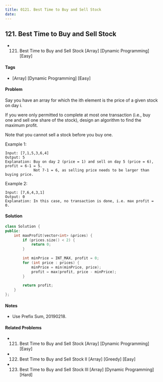 ```yaml
---
title: 0121. Best Time to Buy and Sell Stock
date: 
---
```


## 121. Best Time to Buy and Sell Stock
- 121. Best Time to Buy and Sell Stock [Array] [Dynamic Programming] [Easy]

#### Tags
- [Array] [Dynamic Programming] [Easy]

#### Problem
Say you have an array for which the ith element is the price of a given stock on day i.

If you were only permitted to complete at most one transaction (i.e., buy one and sell one share of the stock), design an algorithm to find the maximum profit.

Note that you cannot sell a stock before you buy one.

Example 1:

    Input: [7,1,5,3,6,4]
    Output: 5
    Explanation: Buy on day 2 (price = 1) and sell on day 5 (price = 6), profit = 6-1 = 5.
                 Not 7-1 = 6, as selling price needs to be larger than buying price.

Example 2:

    Input: [7,6,4,3,1]
    Output: 0
    Explanation: In this case, no transaction is done, i.e. max profit = 0.

#### Solution
``` C++
class Solution {
public:
    int maxProfit(vector<int> &prices) {
        if (prices.size() < 2) {
            return 0;
        }
        
        int minPrice = INT_MAX, profit = 0;
        for (int price : prices) {
            minPrice = min(minPrice, price);
            profit = max(profit, price - minPrice);
        }
        
        return profit;
    }
};
```

#### Notes
- Use Prefix Sum, 20190218.

#### Related Problems
- 121. Best Time to Buy and Sell Stock [Array] [Dynamic Programming] [Easy]
- 122. Best Time to Buy and Sell Stock II [Array] [Greedy] [Easy]
- 123. Best Time to Buy and Sell Stock III [Array] [Dynamic Programming] [Hard]
